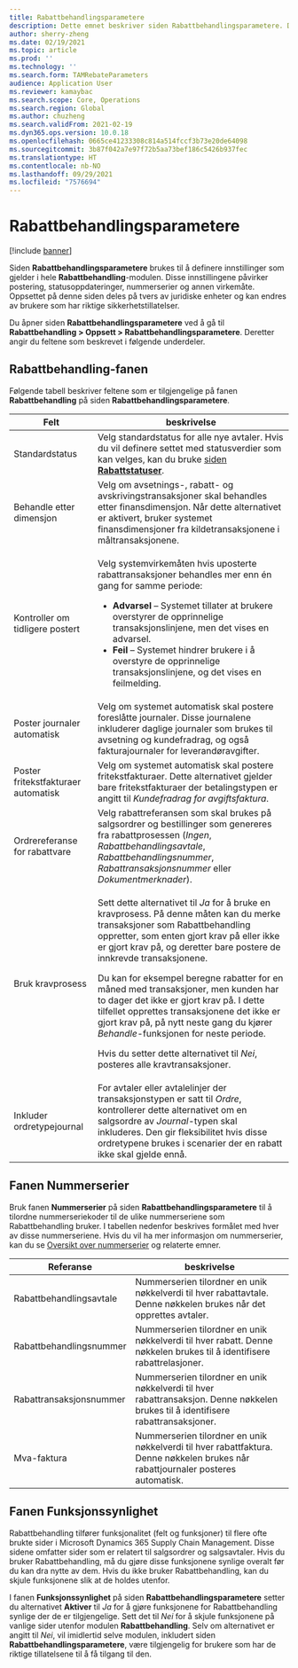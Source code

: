 ```yaml
---
title: Rabattbehandlingsparametere
description: Dette emnet beskriver siden Rabattbehandlingsparametere. Denne siden inneholder innstillinger som påvirker postering, statusoppdateringer, nummerserier og annen virkemåte.
author: sherry-zheng
ms.date: 02/19/2021
ms.topic: article
ms.prod: ''
ms.technology: ''
ms.search.form: TAMRebateParameters
audience: Application User
ms.reviewer: kamaybac
ms.search.scope: Core, Operations
ms.search.region: Global
ms.author: chuzheng
ms.search.validFrom: 2021-02-19
ms.dyn365.ops.version: 10.0.18
ms.openlocfilehash: 0665ce41233308c814a514fccf3b73e20de64098
ms.sourcegitcommit: 3b87f042a7e97f72b5aa73bef186c5426b937fec
ms.translationtype: HT
ms.contentlocale: nb-NO
ms.lasthandoff: 09/29/2021
ms.locfileid: "7576694"
---
```

# <a name="rebate-management-parameters"></a>Rabattbehandlingsparametere

[!include [banner](../includes/banner.md)]

Siden **Rabattbehandlingsparametere** brukes til å definere innstillinger som gjelder i hele **Rabattbehandling**-modulen. Disse innstillingene påvirker postering, statusoppdateringer, nummerserier og annen virkemåte. Oppsettet på denne siden deles på tvers av juridiske enheter og kan endres av brukere som har riktige sikkerhetstillatelser.

Du åpner siden **Rabattbehandlingsparametere** ved å gå til **Rabattbehandling \> Oppsett \> Rabattbehandlingsparametere**. Deretter angir du feltene som beskrevet i følgende underdeler.

## <a name="rebate-management-tab"></a>Rabattbehandling-fanen

Følgende tabell beskriver feltene som er tilgjengelige på fanen **Rabattbehandling** på siden **Rabattbehandlingsparametere**.

| Felt | beskrivelse |
|---|---|
| Standardstatus | Velg standardstatus for alle nye avtaler. Hvis du vil definere settet med statusverdier som kan velges, kan du bruke [siden **Rabattstatuser**](rebate-statuses.md). |
| Behandle etter dimensjon | Velg om avsetnings-, rabatt- og avskrivingstransaksjoner skal behandles etter finansdimensjon. Når dette alternativet er aktivert, bruker systemet finansdimensjoner fra kildetransaksjonene i måltransaksjonene. |
| Kontroller om tidligere postert | <p>Velg systemvirkemåten hvis uposterte rabattransaksjoner behandles mer enn én gang for samme periode:</p><ul><li>**Advarsel** – Systemet tillater at brukere overstyrer de opprinnelige transaksjonslinjene, men det vises en advarsel.</li><li>**Feil** – Systemet hindrer brukere i å overstyre de opprinnelige transaksjonslinjene, og det vises en feilmelding. |
| Poster journaler automatisk | Velg om systemet automatisk skal postere foreslåtte journaler. Disse journalene inkluderer daglige journaler som brukes til avsetning og kundefradrag, og også fakturajournaler for leverandøravgifter. |
| Poster fritekstfakturaer automatisk | Velg om systemet automatisk skal postere fritekstfakturaer. Dette alternativet gjelder bare fritekstfakturaer der betalingstypen er angitt til *Kundefradrag for avgiftsfaktura*. |
| Ordrereferanse for rabattvare | Velg rabattreferansen som skal brukes på salgsordrer og bestillinger som genereres fra rabattprosessen (*Ingen*, *Rabattbehandlingsavtale*, *Rabattbehandlingsnummer*, *Rabattransaksjonsnummer* eller *Dokumentmerknader*). |
| Bruk kravprosess | <p>Sett dette alternativet til *Ja* for å bruke en kravprosess. På denne måten kan du merke transaksjoner som Rabattbehandling oppretter, som enten gjort krav på eller ikke er gjort krav på, og deretter bare postere de innkrevde transaksjonene.</p><p>Du kan for eksempel beregne rabatter for en måned med transaksjoner, men kunden har to dager det ikke er gjort krav på. I dette tilfellet opprettes transaksjonene det ikke er gjort krav på, på nytt neste gang du kjører *Behandle*-funksjonen for neste periode.</p><p>Hvis du setter dette alternativet til *Nei*, posteres alle kravtransaksjoner.</p> |
| Inkluder ordretypejournal | For avtaler eller avtalelinjer der transaksjonstypen er satt til *Ordre*, kontrollerer dette alternativet om en salgsordre av *Journal*-typen skal inkluderes. Den gir fleksibilitet hvis disse ordretypene brukes i scenarier der en rabatt ikke skal gjelde ennå. |

## <a name="number-sequences-tab"></a>Fanen Nummerserier

Bruk fanen **Nummerserier** på siden **Rabattbehandlingsparametere** til å tilordne nummerseriekoder til de ulike nummerseriene som Rabattbehandling bruker. I tabellen nedenfor beskrives formålet med hver av disse nummerseriene. Hvis du vil ha mer informasjon om nummerserier, kan du se [Oversikt over nummerserier](../../fin-ops-core/fin-ops/organization-administration/number-sequence-overview.md) og relaterte emner.

| Referanse | beskrivelse |
|---|---|
| Rabattbehandlingsavtale | Nummerserien tilordner en unik nøkkelverdi til hver rabattavtale. Denne nøkkelen brukes når det opprettes avtaler. |
| Rabattbehandlingsnummer | Nummerserien tilordner en unik nøkkelverdi til hver rabatt. Denne nøkkelen brukes til å identifisere rabattrelasjoner. |
| Rabattransaksjonsnummer | Nummerserien tilordner en unik nøkkelverdi til hver rabattransaksjon. Denne nøkkelen brukes til å identifisere rabattransaksjoner. |
| Mva-faktura | Nummerserien tilordner en unik nøkkelverdi til hver rabattfaktura. Denne nøkkelen brukes når rabattjournaler posteres automatisk. |

## <a name="feature-visibility-tab"></a>Fanen Funksjonssynlighet

Rabattbehandling tilfører funksjonalitet (felt og funksjoner) til flere ofte brukte sider i Microsoft Dynamics 365 Supply Chain Management. Disse sidene omfatter sider som er relatert til salgsordrer og salgsavtaler. Hvis du bruker Rabattbehandling, må du gjøre disse funksjonene synlige overalt før du kan dra nytte av dem. Hvis du ikke bruker Rabattbehandling, kan du skjule funksjonene slik at de holdes utenfor.

I fanen **Funksjonssynlighet** på siden **Rabattbehandlingsparametere** setter du alternativet **Aktiver** til *Ja* for å gjøre funksjonene for Rabattbehandling synlige der de er tilgjengelige. Sett det til *Nei* for å skjule funksjonene på vanlige sider utenfor modulen **Rabattbehandling**. Selv om alternativet er angitt til *Nei*, vil imidlertid selve modulen, inkludert siden **Rabattbehandlingsparametere**, være tilgjengelig for brukere som har de riktige tillatelsene til å få tilgang til den.
